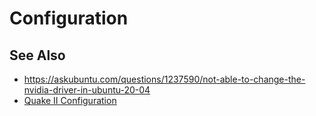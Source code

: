# Configuration

## See Also

- https://askubuntu.com/questions/1237590/not-able-to-change-the-nvidia-driver-in-ubuntu-20-04
- [Quake II Configuration](https://github.com/julio-gatti/.yq2)
